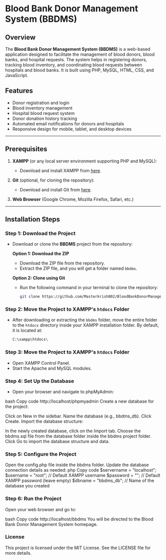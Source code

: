 # Blood Bank Donor Management System (BBDMS)

## Overview
The **Blood Bank Donor Management System (BBDMS)** is a web-based application designed to facilitate the management of blood donors, blood banks, and hospital requests. The system helps in registering donors, tracking blood inventory, and coordinating blood requests between hospitals and blood banks. It is built using PHP, MySQL, HTML, CSS, and JavaScript.

## Features
- Donor registration and login
- Blood inventory management
- Hospital blood request system
- Donor donation history tracking
- Automated email notifications for donors and hospitals
- Responsive design for mobile, tablet, and desktop devices

---

## Prerequisites

1. **XAMPP** (or any local server environment supporting PHP and MySQL):
   - Download and install XAMPP from [here](https://www.apachefriends.org/index.html).

2. **Git** (optional, for cloning the repository):
   - Download and install Git from [here](https://git-scm.com/).

3. **Web Browser** (Google Chrome, Mozilla Firefox, Safari, etc.)

---

## Installation Steps

### Step 1: Download the Project

- Download or clone the **BBDMS** project from the repository:
  
  **Option 1: Download the ZIP**
  - Download the ZIP file from the repository.
  - Extract the ZIP file, and you will get a folder named `bbdms`.

  **Option 2: Clone using Git**
  - Run the following command in your terminal to clone the repository:
    ```bash
    git clone https://github.com/Masterkrish002/BloodBankDonorManagementSystem.git
    ```

### Step 2: Move the Project to XAMPP's `htdocs` Folder

- After downloading or extracting the `bbdms` folder, move the entire folder to the `htdocs` directory inside your XAMPP installation folder. By default, it is located at:
  ```bash
  C:\xampp\htdocs\
### Step 3: Move the Project to XAMPP's `htdocs` Folder

- Open XAMPP Control Panel.
- Start the Apache and MySQL modules.

### Step 4: Set Up the Database
- Open your browser and navigate to phpMyAdmin:

bash
Copy code
http://localhost/phpmyadmin
Create a new database for the project:

Click on New in the sidebar.
Name the database (e.g., bbdms_db).
Click Create.
Import the database structure:

In the newly created database, click on the Import tab.
Choose the bbdms.sql file from the database folder inside the bbdms project folder.
Click Go to import the database structure and data.

### Step 5: Configure the Project
Open the config.php file inside the bbdms folder.
Update the database connection details as needed:
php
Copy code
$servername = "localhost";
$username = "root";        // Default XAMPP username
$password = "";            // Default XAMPP password (leave empty)
$dbname = "bbdms_db";      // Name of the database you created

### Step 6: Run the Project
Open your web browser and go to:

bash
Copy code
http://localhost/bbdms
You will be directed to the Blood Bank Donor Management System homepage.



### License
This project is licensed under the MIT License. See the LICENSE file for more details.
